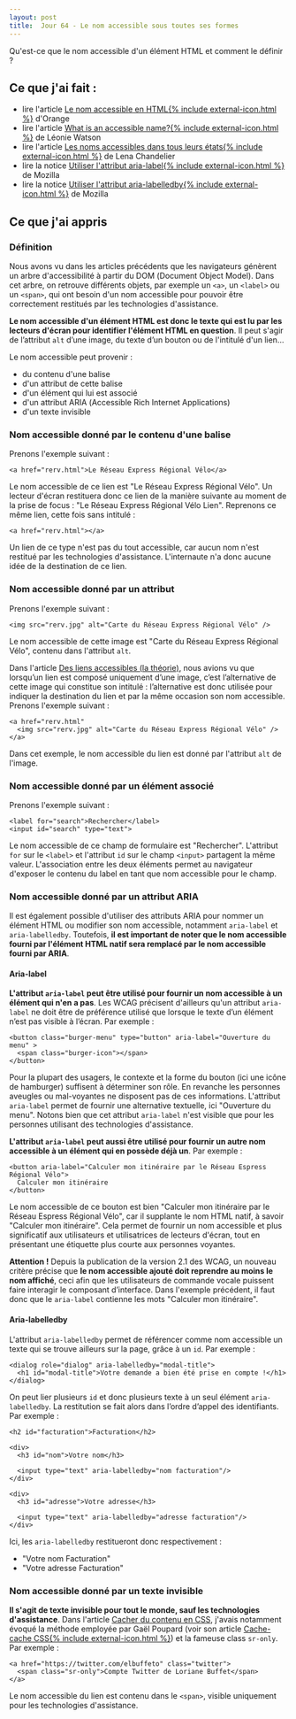 ```yaml
---
layout: post
title:  Jour 64 - Le nom accessible sous toutes ses formes
---
```


Qu'est-ce que le nom accessible d'un élément HTML et comment le définir ?

## Ce que j'ai fait :
- lire l'article <a href="https://a11y-guidelines.orange.com/web/a11y-name.html">Le nom accessible en HTML{% include external-icon.html %}</a> d'Orange
- lire l'article <a href="https://developer.paciellogroup.com/blog/2017/04/what-is-an-accessible-name/" lang="en" hreflang="en">What is an accessible name?{% include external-icon.html %}</a> de Léonie Watson
- lire l'article <a href="https://www.24joursdeweb.fr/2019/les-noms-accessibles-dans-tous-leurs-etats/">Les noms accessibles dans tous leurs états{% include external-icon.html %}</a> de Lena Chandelier
 - lire la notice <a href="https://developer.mozilla.org/fr/docs/Accessibilit%C3%A9/ARIA/Techniques_ARIA/Utiliser_l_attribut_aria-label">Utiliser l'attribut aria-label{% include external-icon.html %}</a> de Mozilla
 - lire la notice <a href="https://developer.mozilla.org/fr/docs/Accessibilit%C3%A9/ARIA/Techniques_ARIA/Utiliser_l_attribut_aria-labelledby">Utiliser l'attribut aria-labelledby{% include external-icon.html %}</a> de Mozilla


## Ce que j'ai appris
### Définition
Nous avons vu dans les articles précédents que les navigateurs génèrent un arbre d'accessibilité à partir du DOM (<span lang="en">Document Object Model</span>). Dans cet arbre, on retrouve différents objets, par exemple un `<a>`, un `<label>` ou un `<span>`, qui ont besoin d'un nom accessible pour pouvoir être correctement restitués par les technologies d'assistance.

**Le nom accessible d'un élément HTML est donc le texte qui est lu par les lecteurs d'écran pour identifier l'élément HTML en question**. Il peut s'agir de l’attribut `alt` d’une image, du texte d’un bouton ou de l'intitulé d'un lien...

Le nom accessible peut provenir :
- du contenu d'une balise
- d'un attribut de cette balise
- d'un élément qui lui est associé
- d'un attribut ARIA (<span lang="en">Accessible Rich Internet Applications</span>)
- d'un texte invisible

### Nom accessible donné par le contenu d'une balise
Prenons l'exemple suivant :

```
<a href="rerv.html">Le Réseau Express Régional Vélo</a>
```

Le nom accessible de ce lien est "Le Réseau Express Régional Vélo". Un lecteur d'écran restituera donc ce lien de la manière suivante au moment de la prise de focus : "Le Réseau Express Régional Vélo Lien". Reprenons ce même lien, cette fois sans intitulé :

```
<a href="rerv.html"></a>
```

Un lien de ce type n'est pas du tout accessible, car aucun nom n'est restitué par les technologies d'assistance. L'internaute n'a donc aucune idée de la destination de ce lien.

### Nom accessible donné par un attribut
Prenons l'exemple suivant :

```
<img src="rerv.jpg" alt="Carte du Réseau Express Régional Vélo" />
```

Le nom accessible de cette image est "Carte du Réseau Express Régional Vélo", contenu dans l'attribut `alt`.

Dans l'article <a href="/100daysofa11y-day15/">Des liens accessibles (la théorie)</a>, nous avions vu que lorsqu’un lien est composé uniquement d’une image, c’est l’alternative de cette image qui constitue son intitulé&nbsp;: l’alternative est donc utilisée pour indiquer la destination du lien et par la même occasion son nom accessible. Prenons l'exemple suivant :

```
<a href="rerv.html"
  <img src="rerv.jpg" alt="Carte du Réseau Express Régional Vélo" />
</a>
```

Dans cet exemple, le nom accessible du lien est donné par l'attribut `alt` de l'image.

### Nom accessible donné par un élément associé
Prenons l'exemple suivant :

```
<label for="search">Rechercher</label>
<input id="search" type="text">

```

Le nom accessible de ce champ de formulaire est "Rechercher". L'attribut `for` sur le `<label>` et l'attribut `id` sur le champ `<input>` partagent la même valeur. L'association entre les deux éléments permet au navigateur d'exposer le contenu du label en tant que nom accessible pour le champ.

### Nom accessible donné par un attribut ARIA
Il est également possible d'utiliser des attributs ARIA pour nommer un élément HTML ou modifier son nom accessible, notamment `aria-label` et `aria-labelledby`. Toutefois, **il est important de noter que le nom accessible fourni par l'élément HTML natif sera remplacé par le nom accessible fourni par ARIA**.

#### Aria-label
**L'attribut `aria-label` peut être utilisé pour fournir un nom accessible à un élément qui n'en a pas**. Les WCAG précisent d'ailleurs qu'un attribut `aria-label` ne doit être de préférence utilisé que lorsque le texte d’un élément n’est pas visible à l’écran. Par exemple :

```
<button class="burger-menu" type="button" aria-label="Ouverture du menu" >
  <span class="burger-icon"></span>
</button>
```

Pour la plupart des usagers, le contexte et la forme du bouton (ici une icône de hamburger) suffisent à déterminer son rôle. En revanche les personnes aveugles ou mal-voyantes ne disposent pas de ces informations. L'attribut `aria-label` permet de fournir une alternative textuelle, ici "Ouverture du menu". Notons bien que cet attribut `aria-label` n'est visible que pour les personnes utilisant des technologies d'assistance.

**L'attribut `aria-label` peut aussi être utilisé pour fournir un autre nom accessible à un élément qui en possède déjà un**. Par exemple :

```
<button aria-label="Calculer mon itinéraire par le Réseau Espress Régional Vélo">
  Calculer mon itinéraire
</button>
```

Le nom accessible de ce bouton est bien "Calculer mon itinéraire par le Réseau Espress Régional Vélo", car il supplante le nom HTML natif, à savoir "Calculer mon itinéraire". Cela permet de fournir un nom accessible et plus significatif aux utilisateurs et utilisatrices de lecteurs d'écran, tout en présentant une étiquette plus courte aux personnes voyantes.

**Attention !** Depuis la publication de la version 2.1 des WCAG, un nouveau critère précise que **le nom accessible ajouté doit reprendre au moins le nom affiché**, ceci afin que les utilisateurs de commande vocale puissent faire interagir le composant d’interface. Dans l'exemple précédent, il faut donc que le `aria-label` contienne les mots "Calculer mon itinéraire".

#### Aria-labelledby
L'attribut `aria-labelledby` permet de référencer comme nom accessible un texte qui se trouve ailleurs sur la page, grâce à un `id`. Par exemple :

```
<dialog role="dialog" aria-labelledby="modal-title">
  <h1 id="modal-title">Votre demande a bien été prise en compte !</h1>
</dialog>
```

On peut lier plusieurs `id` et donc plusieurs texte à un seul élément `aria-labelledby`. La restitution se fait alors dans l’ordre d’appel des identifiants. Par exemple :

```
<h2 id="facturation">Facturation</h2>

<div>
  <h3 id="nom">Votre nom</h3>

  <input type="text" aria-labelledby="nom facturation"/>
</div>

<div>
  <h3 id="adresse">Votre adresse</h3>

  <input type="text" aria-labelledby="adresse facturation"/>
</div>
```

Ici, les `aria-labelledby` restitueront donc respectivement :
- "Votre nom Facturation"
- "Votre adresse Facturation"

### Nom accessible donné par un texte invisible
**Il s'agit de texte invisible pour tout le monde, sauf les technologies d'assistance**. Dans l'article <a href="/100daysofa11y-day46/">Cacher du contenu en CSS</a>, j'avais notamment évoqué la méthode employée par Gaël Poupard (voir son article <a href="https://www.ffoodd.fr/cache-cache-css/">Cache-cache CSS{% include external-icon.html %}</a>) et la fameuse class `sr-only`. Par exemple :

```
<a href="https://twitter.com/elbuffeto" class="twitter">
  <span class="sr-only">Compte Twitter de Loriane Buffet</span>
</a>
```

Le nom accessible du lien est contenu dans le `<span>`, visible uniquement pour les technologies d'assistance.